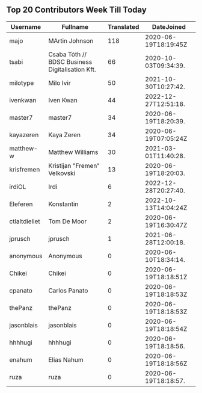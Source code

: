 ## Top 20 Contributors Week Till Today ##
|Username|Fullname|Translated|DateJoined|
|--------|--------|----------|----------|
|majo|MArtin Johnson|118|2020-06-19T18:19:45Z|
|tsabi|Csaba Tóth // BDSC Business Digitalisation Kft.|66|2020-10-03T09:34:39.|
|milotype|Milo Ivir|50|2021-10-30T10:27:42.|
|ivenkwan|Iven Kwan|44|2022-12-27T12:51:18.|
|master7|master7|34|2020-06-19T18:20:39.|
|kayazeren|Kaya Zeren|34|2020-06-19T07:05:24Z|
|matthew-w|Matthew Williams|30|2021-03-01T11:40:28.|
|krisfremen|Kristijan "Fremen" Velkovski|13|2020-06-19T18:20:03.|
|irdiOL|Irdi|6|2022-12-28T20:27:40.|
|Eleferen|Konstantin|2|2022-10-13T14:04:24Z|
|ctlaltdieliet|Tom De Moor|2|2020-06-19T16:30:47Z|
|jprusch|jprusch|1|2021-06-28T12:00:18.|
|anonymous|Anonymous|0|2020-06-10T18:34:14.|
|Chikei|Chikei|0|2020-06-19T18:18:51Z|
|cpanato|Carlos Panato|0|2020-06-19T18:18:53Z|
|thePanz|thePanz|0|2020-06-19T18:18:53Z|
|jasonblais|jasonblais|0|2020-06-19T18:18:54Z|
|hhhhugi|hhhhugi|0|2020-06-19T18:18:56.|
|enahum|Elias  Nahum|0|2020-06-19T18:18:56Z|
|ruza|ruza|0|2020-06-19T18:18:57.|
